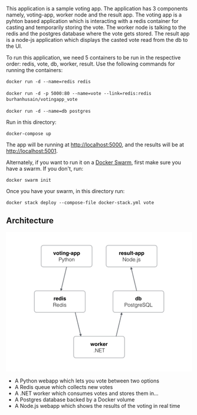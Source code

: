 This application is a sample voting app. The application has 3 components namely, voting-app, worker node and the result app.
The voting app is a pyhton based application which is interacting with a redis container for casting and temporarily storing the vote.
The worker node is talking to the redis and the postgres database where the vote gets stored.
The result app is a node-js application which displays the casted vote read from the db to the UI.

To run this application, we need 5 containers to be run in the respective order: redis, vote, db, worker, result.
Use the following commands for running the containers:
```
docker run -d --name=redis redis

docker run -d -p 5000:80 --name=vote --link=redis:redis burhanhusain/votingapp_vote

docker run -d --name=db postgres
```
Run in this directory:
```
docker-compose up
```
The app will be running at [http://localhost:5000](http://localhost:5000), and the results will be at [http://localhost:5001](http://localhost:5001).

Alternately, if you want to run it on a [Docker Swarm](https://docs.docker.com/engine/swarm/), first make sure you have a swarm. If you don't, run:
```
docker swarm init
```
Once you have your swarm, in this directory run:
```
docker stack deploy --compose-file docker-stack.yml vote
```

Architecture
-----

![Architecture diagram](architecture.png)

* A Python webapp which lets you vote between two options
* A Redis queue which collects new votes
* A .NET worker which consumes votes and stores them in…
* A Postgres database backed by a Docker volume
* A Node.js webapp which shows the results of the voting in real time
